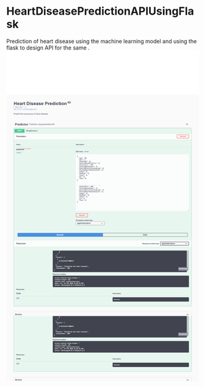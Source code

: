 # HeartDiseasePredictionAPIUsingFlask
Prediction of heart disease using the machine learning model and using the flask to design API for the same .
![Image of Working API](https://github.com/Hameedkunkanoor/HeartDiseasePredictionAPIUsingFlask/blob/master/api%20screenshot.png
)





